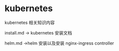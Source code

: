 # kubernetes
kubernetes 相关知识内容

install.md -> kubernetes 安装文档   

 helm.md ->helm 安装以及安装 nginx-ingress controller
